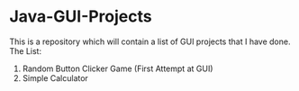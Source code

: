 # Java-GUI-Projects
This is a repository which will contain a list of GUI projects that I have done.
The List:
1. Random Button Clicker Game (First Attempt at GUI)
2. Simple Calculator
